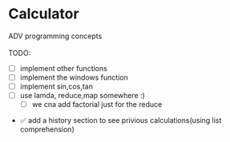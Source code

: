 # Calculator
ADV programming concepts <br /> <br />
TODO:
 - [ ] implement other functions
 - [ ] implement the windows function
 - [ ] implement sin,cos,tan
 - [ ] use lamda, reduce,map somewhere :)
   - [ ] we cna add factorial just for the reduce
 - ✅ add a history section to see privious calculations(using list comprehension)
